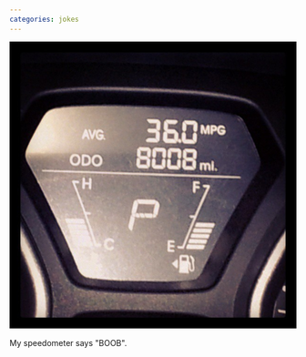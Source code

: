 ```yaml
---
categories: jokes
---
```


![boob](https://raw.githubusercontent.com/muneer78/muneer78.github.io/master/images/boob.jpeg)

<p>My speedometer says "BOOB".</p>
